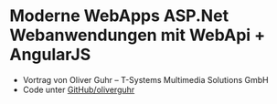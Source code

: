 # Moderne WebApps ASP.Net Webanwendungen mit WebApi + AngularJS
- Vortrag von Oliver Guhr – T-Systems Multimedia Solutions GmbH
- Code unter [GitHub/oliverguhr](https://github.com/oliverguhr/iot-demo)